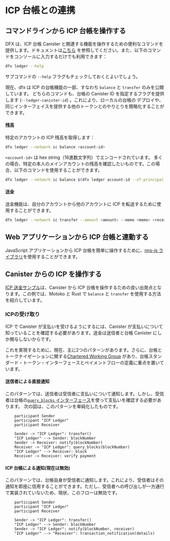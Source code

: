 # ICP 台帳との連携



## コマンドラインから ICP 台帳を操作する

DFX は、ICP 台帳 Canister と関連する機能を操作するための便利なコマンドを提供します。ドキュメントは[こちら](https://internetcomputer.org/docs/current/references/cli-reference/dfx-ledger/) を参照してください。また、以下のコマンドをコンソールに入力するだけでも利用できます：

``` bash
dfx ledger --help
```

サブコマンドの `--help` フラグもチェックしておくとよいでしょう。

現在、dfx は ICP の台帳機能の一部、すなわち `balance` と `transfer` のみを公開しています。
どちらのコマンドも、台帳の Canister ID を指定するフラグを提供します (`--ledger-canister-id`) 。これにより、ローカルの台帳の デプロイや、同じインターフェイスを提供する他のトークンとのやりとりを簡略化することができます。

#### 残高

特定のアカウントの ICP 残高を取得します：
``` bash
dfx ledger --network ic balance <account-id>
```
`<account-id>` は hex string（16進数文字列）でエンコードされています。
多くの場合、特定の本人のメインアカウントの残高を確認したいものです。この場合、以下のコマンドを使用することができます。

``` bash
dfx ledger --network ic balance $(dfx ledger account-id --of-principal <principal-id>)
```

#### 送金

送金機能は、自分のアカウントから他のアカウントに ICP を転送するために使用することができます。

``` bash
dfx ledger --network ic transfer --amount <amount> --memo <memo> <receiver-account-id>
```


<!-- ## Interact with ICP using Candid UI -->

## Web アプリケーションから ICP 台帳と連動する

JavaScript アプリケーションから ICP 台帳を簡単に操作するために、[nns-js ライブラリ](https://github.com/dfinity/nns-js)を使用することができます。

## Canister からの ICP を操作する

[ICP 送金サンプル](/docs/current/samples/token-transfer)は、Canister から ICP 台帳を操作するための良い出発点となります。この例では、Motoko と Rust で `balance` と `transfer` を使用する方法を紹介しています。

### ICPの受け取り

ICP で Canister が支払いを受けるようにするには、Canister が支払いについて知っていることを確認する必要があります。送金は送信者と台帳 Canister にしか関与しないからです。

これを実現するために、現在、主に2つのパターンがあります。さらに、台帳とトークナイゼーションに関する[Chartered Working Group](https://forum.dfinity.org/t/announcing-technical-working-groups/11781) があり、台帳スタンダード・トークン・インターフェースとペイメントフローの定義に重点を置いています。

#### 送信者による直接通知

このパターンでは、送信者は受信者に支払いについて通知します。しかし、受信者は台帳の[`query_blocks` インターフェース](/docs/current/references/ledger#_getting_ledger_blocks)を使って支払いを確認する必要があります。
次の図は、このパターンを単純化したものです。

```plantuml
    participant Sender
    participant "ICP Ledger"
    participant Receiver

    Sender -> "ICP Ledger": transfer()
    "ICP Ledger" --> Sender: blockNumber
    Sender -> Receiver: notify(blockNumber)
    Receiver -> "ICP Ledger": query_blocks(blockNumber)
    "ICP Ledger" --> Receiver: block
    Receiver -> Receiver: verify payment
```


#### ICP 台帳による通知(現在は無効)

このパターンでは、台帳自身が受信者に通知します。これにより、受信者はその通知を即座に信用することができます。ただし、受信者への呼び出しが一方通行で実装されていないため、現状、このフローは無効です。

```plantuml
    participant Sender
    participant "ICP Ledger"
    participant Receiver

    Sender -> "ICP Ledger": transfer()
    "ICP Ledger" --> Sender: blockNumber
    Sender -> "ICP Ledger": notify(blockNumber, receiver)
    "ICP Ledger" --> "Receiver": transaction_notification(details)
```

<!--
# Interact with the ICP ledger

## Overview

## Interact with ICP ledger from the command line

`dfx` provides a convenience command to interact with the ICP ledger canister and related functionality. You can find the documentation [here](https://internetcomputer.org/docs/current/references/cli-reference/dfx-ledger.md) or just enter the following command into your console:

``` bash
dfx ledger --help
```

It's worth checking out the `--help` flag of the subcommands as well.

Currently, `dfx` exposes only a subset of the ICP ledger functionality, namely `balance` and `transfer`.
Both commands provide a flag to specify a ledger canister id (`--ledger-canister-id`). This simplifies interacting with a local ledger deployment or other tokens that provide the same interface.

### Balance

Get the ICP balance of a specific account:

``` bash
dfx ledger --network ic balance <account-id>
```

The `<account-id>` is encoded as a hex string.
In many cases you want to check the main account balance of a specific principal. You can use the following command for this:

``` bash
dfx ledger --network ic balance $(dfx ledger account-id --of-principal <principal-id>)
```

### Transfer

The transfer function can be used to transfer ICP from your account to another. 

``` bash
dfx ledger --network ic transfer --amount <amount> --memo <memo> <receiver-account-id>
```

<!-- ## Interact with ICP using Candid UI -->

<!--
## Interact with ICP ledger from your web application

In order to simplify working with ICP ledger from JavaScript applications, you can use the [nns-js library](https://github.com/dfinity/nns-js).

## Interact with ICP from a canister

The [ICP transfer example](/docs/current/samples/token-transfer) provides a good starting point for interacting with ICP  ledger from a canister. The example showcases the usage of `balance` and `transfer` in Motoko and Rust.

### Receiving ICP

If you want a canister to receive payment in ICP you need to make sure that the canister knows about the payment, because a transfer only involves the sender and the ledger canister.

There are currently two main patterns to achieve this. Furthermore, there is a [chartered working group](https://forum.dfinity.org/t/announcing-technical-working-groups/11781) on Ledger & Tokenization which is focused on defining a standard ledger/token interface as well payment flows.

#### Direct notification by sender

In this pattern the sender notifies the receiver about the payment. However, the receiver needs to verify the payment by using the [`query_blocks` interface](/docs/current/references/ledger#_getting_ledger_blocks) of the ledger.
The following diagram shows a simplified illustration of this pattern:

```plantuml
    participant Sender
    participant "ICP Ledger"
    participant Receiver
    
    Sender -> "ICP Ledger": transfer()
    "ICP Ledger" ==> Sender: blockNumber
    Sender -> Receiver: notify(blockNumber)
    Receiver -> "ICP Ledger": query_blocks(blockNumber)
    "ICP Ledger" ==> Receiver: block
    Receiver -> Receiver: verify payment
```


#### Notification by ICP ledger (currently disabled)

In this pattern the ledger itself notifies the receiver. Thereby, the receiver can trust the notification immediately. However, this flow is currently disabled because the call to the receiver is not yet implemented as a one-way call. 

```plantuml
    participant Sender
    participant "ICP Ledger"
    participant Receiver
    
    Sender -> "ICP Ledger": transfer()
    "ICP Ledger" ==> Sender: blockNumber
    Sender -> "ICP Ledger": notify(blockNumber, receiver)
    "ICP Ledger" ==> "Receiver": transaction_notification(details)
```

-->
<!--158, 161, 176, 178行目の==>はコメントアウト対策のためにーー＞（あえて全角にしています）から変更しました-->